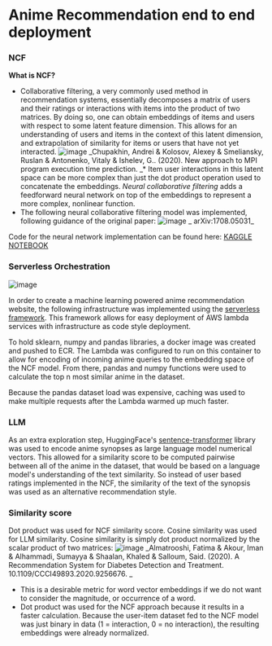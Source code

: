 # Anime Recommendation end to end deployment


### NCF
__What is NCF?__
* Collaborative filtering, a very commonly used method in recommendation systems, essentially decomposes a matrix of users and their ratings or interactions with items into the product of two matrices. By doing so, one can obtain embeddings of items and users with respect to some latent feature dimension. This allows for an understanding of users and items in the context of this latent dimension, and extrapolation of similarity for items or users that have not yet interacted.
  ![image](https://github.com/ubitquitin/mal_reccos/assets/14205051/55ed1dc2-d5ef-4d3c-ac0d-aafb6f7e7d94)
_Chupakhin, Andrei & Kolosov, Alexey & Smeliansky, Ruslan & Antonenko, Vitaly & Ishelev, G.. (2020). New approach to MPI program execution time prediction.
_* Item user interactions in this latent space can be more complex than just the dot product operation used to concatenate the embeddings. *Neural collaborative filtering* adds a feedforward neural network on top of the embeddings to represent a more complex, nonlinear function.
* The following neural collaborative filtering model was implemented, following guidance of the original paper:
![image](https://github.com/ubitquitin/mal_reccos/assets/14205051/10c01e06-0105-4c24-8c6f-91abf32d44e3)
_  arXiv:1708.05031_

Code for the neural network implementation can be found here: [KAGGLE NOTEBOOK](https://www.kaggle.com/code/ubitquitin/anime-recommendation)

### Serverless Orchestration

![image](https://github.com/ubitquitin/mal_reccos/assets/14205051/39cf7566-b44e-42be-bab8-74e5c6c44a30)

In order to create a machine learning powered anime recommendation website, the following infrastructure was implemented using the [serverless framework](https://www.serverless.com/). This framework allows for easy deployment of AWS lambda services with infrastructure as code style deployment. 

To hold sklearn, numpy and pandas libraries, a docker image was created and pushed to ECR. The Lambda was configured to run on this container to allow for encoding of incoming anime queries to the embedding space of the NCF model. From there, pandas and numpy functions were used to calculate the top n most similar anime in the dataset.

Because the pandas dataset load was expensive, caching was used to make multiple requests after the Lambda warmed up much faster. 

### LLM

As an extra exploration step, HuggingFace's [sentence-transformer](https://www.sbert.net/) library was used to encode anime synopses as large language model numerical vectors. This allowed for a similarity score to be computed pairwise between all of the anime in the dataset, that would be based on a language model's understanding of the text similarity. So instead of user based ratings implemented in the NCF, the similarity of the text of the synopsis was used as an alternative recommendation style. 

### Similarity score

Dot product was used for NCF similarity score.
Cosine similarity was used for LLM similarity.
Cosine similarity is simply dot product normalized by the scalar product of two matrices: 
![image](https://github.com/ubitquitin/mal_reccos/assets/14205051/6384211c-df31-4064-85d7-4b5520ac1352)
_Almatrooshi, Fatima & Akour, Iman & Alhammadi, Sumayya & Shaalan, Khaled & Salloum, Said. (2020). A Recommendation System for Diabetes Detection and Treatment. 10.1109/CCCI49893.2020.9256676. _
* This is a desirable metric for word vector embeddings if we do not want to consider the magnitude, or occurrence of a word. 
* Dot product was used for the NCF approach because it results in a faster calculation. Because the user-item dataset fed to the NCF model was just binary in data (1 = interaction, 0 = no interaction), the resulting embeddings were already normalized.
